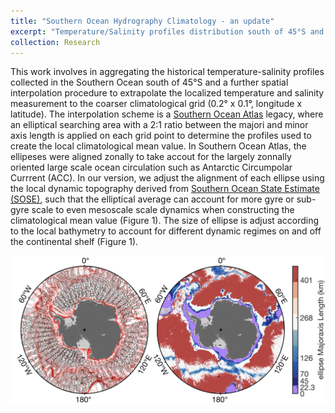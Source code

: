 ```yaml
---
title: "Southern Ocean Hydrography Climatology - an update"
excerpt: "Temperature/Salinity profiles distribution south of 45°S and the count numbers in 50km bins<br/><img src='/images/SO_CLIM.png'>"
collection: Research
---
```


This work involves in aggregating the historical temperature-salinity profiles collected in the Southern Ocean south of 45°S and a further spatial interpolation procedure to extrapolate the localized temperature and salinity measurement to the coarser climatological grid (0.2° x 0.1°, longitude x latitude). The interpolation scheme is a [Southern Ocean Atlas](http://woceatlas.tamu.edu/) legacy, where an elliptical searching area with a 2:1 ratio between the majori and minor axis length is applied on each grid point to determine the profiles used to create the local climatological mean value. In Southern Ocean Atlas, the ellipeses were aligned zonally to take accout for the largely zonnally oriented large scale ocean circulation such as Antarctic Circumpolar Currrent (ACC). In our version, we adjust the alignment of each ellipse using the local dynamic topography derived from [Southern Ocean State Estimate (SOSE)](http://www.ecco.ucsd.edu/sose.html), such that the elliptical average can account for more gyre or sub-gyre scale to even mesoscale scale dynamics when constructing the climatological mean value (Figure 1). The size of ellipse is adjust according to the local bathymetry to account for different dynamic regimes on and off the continental shelf (Figure 1).

![Figure 1. (left) The ellipses used in our climatology aligning with SSH contour (red) from SOSE. (right) The majoraxis length (km) of each ellipse varying with local bathymetry.](/images/Research_1_fig1.png)
 
